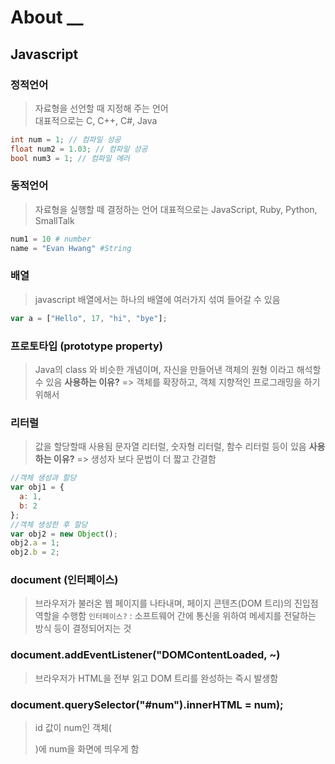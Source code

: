 # About __
## Javascript 

### 정적언어
> 자료형을 선언할 때 지정해 주는 언어    
  대표적으로는 C, C++, C#, Java 
```c
int num = 1; // 컴파일 성공
float num2 = 1.03; // 컴파일 성공
bool num3 = 1; // 컴파일 에러
```    
### 동적언어
> 자료형을 실행할 떼 결정하는 언어
  대표적으로는 JavaScript, Ruby, Python, SmallTalk     
``` python
num1 = 10 # number
name = "Evan Hwang" #String
```           

### 배열
> javascript 배열에서는 하나의 배열에 여러가지 섞여 들어갈 수 있음     
``` js
var a = ["Hello", 17, "hi", "bye"];
```   

### 프로토타입 (prototype property)
> Java의 class 와 비슷한 개념이며,
  자신을 만들어낸 객체의 원형 이라고 해석할 수 있음
**사용하는 이유?**
=> 객체를 확장하고, 객체 지향적인 프로그래밍을 하기 위해서

### 리터럴
> 값을 할당할때 사용됨
  문자열 리터럴, 숫자형 리터럴, 함수 리터럴 등이 있음
**사용하는 이유?**
=> 생성자 보다 문법이 더 짧고 간결함
``` js
//객체 생성과 할당 
var obj1 = {
  a: 1,
  b: 2
};
//객체 생성한 후 할당 
var obj2 = new Object();
obj2.a = 1;
obj2.b = 2;
```
### document (인터페이스)
> 브라우저가 불러온 웹 페이지를 나타내며, 페이지 콘텐츠(DOM 트리)의 진입점 역할을 수행함
```인터페이스?``` : 소프트웨어 간에 통신을 위하여 메세지를 전달하는 방식 등이 결정되어지는 것

### document.addEventListener("DOMContentLoaded, ~)
>  브라우저가 HTML을 전부 읽고 DOM 트리를 완성하는 즉시 발생함

### document.querySelector("#num").innerHTML = num);
> id 값이 num인 객체(<div id="num"></div>)에 num을 화면에 띄우게 함



